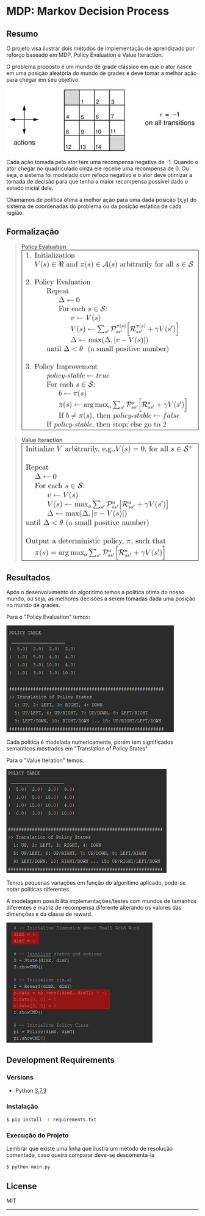 # MDP: Markov Decision Process

## Resumo
O projeto visa ilustrar dois métodos de implementação de aprendizado por reforço baseado em MDP,
 Policy Evaluation e Value Iteraction.

O problema proposto é um mundo de grade clássico em que o ator nasce em uma posição aleatória 
do mundo de grades e deve tomar a melhor ação para chegar em seu objetivo.

![Alt text](image/small-gridworld.png? "Small Grid World")

Cada ação tomada pelo ator tem uma recompensa negativa de -1. Quando o ator chegar no 
quadriculado cinza ele recebe uma recompensa de 0. Ou seja, o sistema foi modelado com refoço 
negativo e o ator deve otimizar a tomada de decisão para que tenha a maior recompensa possível 
dado o estado inicial dele.

Chamamos de política ótima a melhor ação para uma dada posição (x,y) do sistema de 
coordenadas do problema ou da posição estatica de cada região.

## Formalização

> **Policy Evaluation**
![Alt text](image/policy-evaluation.png? "Policy Evaluation")

> **Value Iteraction**
![Alt text](image/value-iteration.png? "Value Iteration")

## Resultados

Após o desenvolvimento do algoritimo temos a politica otima do nosso mundo, ou seja, as 
melhores decisões a serem tomadas dada uma posição no mundo de grades.

Para o "Policy Evaluation" temos:

![Alt text](image/result-pe.png? "Result - Policy Evaluation")

Cada politica é modelada numericamente, porém tem significados semanticos mostrados em
"Translation of Policy States"

Para o "Value Iteration" temos:

![Alt text](image/result-vi.png? "Result - Value Iteration")

Temos pequenas variações em função do algoritimo aplicado, pode-se notar politicas diferentes.

A modelagem possibilita implementações/testes com mundos de tamanhos diferentes e matriz de
recompensa diferente alterando os valores das dimenções e da classe de reward.

![Alt text](image/other.png? "Others Possibilities")

## Development Requirements

### Versions
 - Python [3.7.3](https://www.python.org/downloads/release/python-373/)

### Instalação
```bash
$ pip install -r requirements.txt
```
### Execução do Projeto
Lembrar que existe uma linha que ilustra um método de resolução comentada, caso queira comparar deve-se descomenta-la
```bash
$ python main.py
```

## License
MIT
_______________________________________________________
